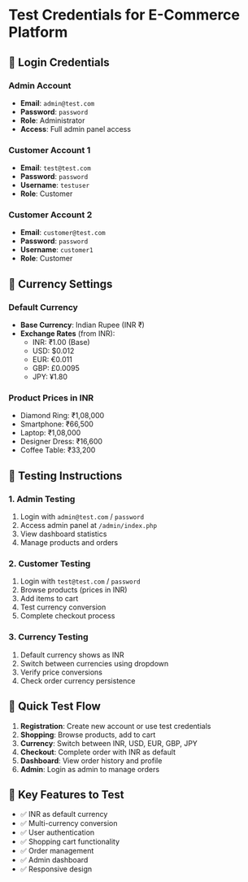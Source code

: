 # Test Credentials for E-Commerce Platform

## 🔑 Login Credentials

### **Admin Account**
- **Email**: `admin@test.com`
- **Password**: `password`
- **Role**: Administrator
- **Access**: Full admin panel access

### **Customer Account 1**
- **Email**: `test@test.com`
- **Password**: `password`
- **Username**: `testuser`
- **Role**: Customer

### **Customer Account 2**
- **Email**: `customer@test.com`
- **Password**: `password`
- **Username**: `customer1`
- **Role**: Customer

## 💱 Currency Settings

### **Default Currency**
- **Base Currency**: Indian Rupee (INR ₹)
- **Exchange Rates** (from INR):
  - INR: ₹1.00 (Base)
  - USD: $0.012
  - EUR: €0.011
  - GBP: £0.0095
  - JPY: ¥1.80

### **Product Prices in INR**
- Diamond Ring: ₹1,08,000
- Smartphone: ₹66,500
- Laptop: ₹1,08,000
- Designer Dress: ₹16,600
- Coffee Table: ₹33,200

## 🧪 Testing Instructions

### **1. Admin Testing**
1. Login with `admin@test.com` / `password`
2. Access admin panel at `/admin/index.php`
3. View dashboard statistics
4. Manage products and orders

### **2. Customer Testing**
1. Login with `test@test.com` / `password`
2. Browse products (prices in INR)
3. Add items to cart
4. Test currency conversion
5. Complete checkout process

### **3. Currency Testing**
1. Default currency shows as INR
2. Switch between currencies using dropdown
3. Verify price conversions
4. Check order currency persistence

## 📱 Quick Test Flow

1. **Registration**: Create new account or use test credentials
2. **Shopping**: Browse products, add to cart
3. **Currency**: Switch between INR, USD, EUR, GBP, JPY
4. **Checkout**: Complete order with INR as default
5. **Dashboard**: View order history and profile
6. **Admin**: Login as admin to manage orders

## 🎯 Key Features to Test

- ✅ INR as default currency
- ✅ Multi-currency conversion
- ✅ User authentication
- ✅ Shopping cart functionality
- ✅ Order management
- ✅ Admin dashboard
- ✅ Responsive design